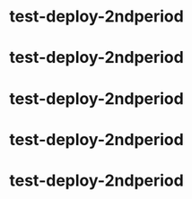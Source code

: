 # test-deploy-2ndperiod
# test-deploy-2ndperiod
# test-deploy-2ndperiod
# test-deploy-2ndperiod
# test-deploy-2ndperiod
